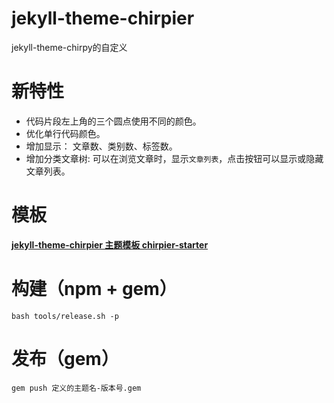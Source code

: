 # jekyll-theme-chirpier
jekyll-theme-chirpy的自定义

# 新特性
- 代码片段左上角的三个圆点使用不同的颜色。
- 优化单行代码颜色。
- 增加显示： 文章数、类别数、标签数。
- 增加分类文章树: 可以在浏览文章时，显示`文章列表`，点击按钮可以显示或隐藏文章列表。

# 模板

[**jekyll-theme-chirpier 主题模板 chirpier-starter**](https://github.com/JiuYu77/chirpier-starter)

# 构建（npm + gem）

```shell
bash tools/release.sh -p
```

# 发布（gem）

```shell
gem push 定义的主题名-版本号.gem
```
